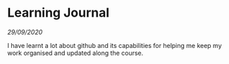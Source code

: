 # Learning Journal

*29/09/2020*

I have learnt a lot about github and its capabilities for helping me keep my work organised and updated along the course. 
